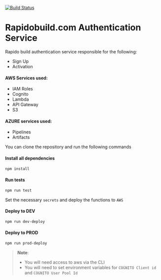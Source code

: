 [![Build Status](https://dev.azure.com/reddyhorcrux/Rapidobuild.com/_apis/build/status/virtuelabs-io.rapido-build-auth?branchName=master)](https://dev.azure.com/reddyhorcrux/Rapidobuild.com/_build/latest?definitionId=7&branchName=master)
# Rapidobuild.com Authentication Service
Rapido build authentication service responsible for the following:
- Sign Up
- Activation

#### AWS Services used:
- IAM Roles
- Cognito
- Lambda
- API Gateway
- S3

#### AZURE services used:
- Pipelines
- Artifacts

You can clone the repository and run the following commands

#### Install all dependencies
```sh
npm install
```

#### Run tests
```sh
npm run test
```

Set the necessary `secrets` and deploy the functions to `AWS`

#### Deploy to DEV
```sh
npm run dev-deploy
```

#### Deploy to PROD
```sh
npm run prod-deploy
```

> **Note**:
> - You will need access to aws via the CLI
> - You will need to set environment variables for `COGNITO Client id` and `COGNITO User Pool Id`
